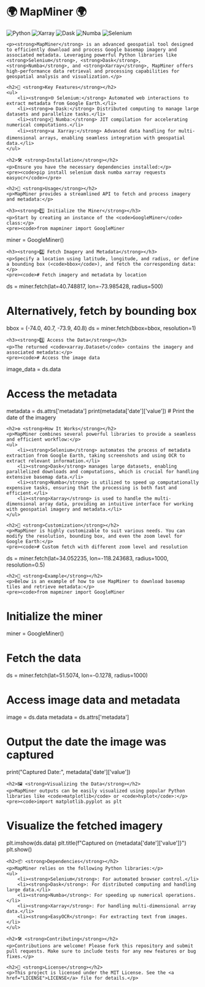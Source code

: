 <!DOCTYPE html>
<html lang="en">
<head>
    <meta charset="UTF-8">
    <meta name="viewport" content="width=device-width, initial-scale=1.0">
    <title>MapMiner README</title>
</head>
<body>
    <h1>🌍 <strong>MapMiner</strong> 🌍</h1>
    <p>
        <img src="https://img.shields.io/badge/Python-3.x-blue.svg?style=flat-square&logo=python" alt="Python">
        <img src="https://img.shields.io/badge/Xarray-0.18+-orange.svg?style=flat-square&logo=xarray" alt="Xarray">
        <img src="https://img.shields.io/badge/Dask-Powered-yellow.svg?style=flat-square&logo=dask" alt="Dask">
        <img src="https://img.shields.io/badge/Numba-Accelerated-green.svg?style=flat-square&logo=numba" alt="Numba">
        <img src="https://img.shields.io/badge/Selenium-Automated-informational.svg?style=flat-square&logo=selenium" alt="Selenium">
    </p>

    <p><strong>MapMiner</strong> is an advanced geospatial tool designed to efficiently download and process Google basemap imagery and associated metadata. Leveraging powerful Python libraries like <strong>Selenium</strong>, <strong>Dask</strong>, <strong>Numba</strong>, and <strong>Xarray</strong>, MapMiner offers high-performance data retrieval and processing capabilities for geospatial analysis and visualization.</p>

    <h2>🚀 <strong>Key Features</strong></h2>
    <ul>
        <li><strong>🌐 Selenium:</strong> Automated web interactions to extract metadata from Google Earth.</li>
        <li><strong>⚙️ Dask:</strong> Distributed computing to manage large datasets and parallelize tasks.</li>
        <li><strong>🚀 Numba:</strong> JIT compilation for accelerating numerical computations.</li>
        <li><strong>📊 Xarray:</strong> Advanced data handling for multi-dimensional arrays, enabling seamless integration with geospatial data.</li>
    </ul>

    <h2>🛠 <strong>Installation</strong></h2>
    <p>Ensure you have the necessary dependencies installed:</p>
    <pre><code>pip install selenium dask numba xarray requests easyocr</code></pre>

    <h2>📝 <strong>Usage</strong></h2>
    <p>MapMiner provides a streamlined API to fetch and process imagery and metadata:</p>

    <h3><strong>1️⃣ Initialize the Miner</strong></h3>
    <p>Start by creating an instance of the <code>GoogleMiner</code> class:</p>
    <pre><code>from mapminer import GoogleMiner

miner = GoogleMiner()</code></pre>

    <h3><strong>2️⃣ Fetch Imagery and Metadata</strong></h3>
    <p>Specify a location using latitude, longitude, and radius, or define a bounding box (<code>bbox</code>), and fetch the corresponding data:</p>
    <pre><code># Fetch imagery and metadata by location
ds = miner.fetch(lat=40.748817, lon=-73.985428, radius=500)

# Alternatively, fetch by bounding box
bbox = (-74.0, 40.7, -73.9, 40.8)
ds = miner.fetch(bbox=bbox, resolution=1)</code></pre>

    <h3><strong>3️⃣ Access the Data</strong></h3>
    <p>The returned <code>xarray.Dataset</code> contains the imagery and associated metadata:</p>
    <pre><code># Access the image data
image_data = ds.data

# Access the metadata
metadata = ds.attrs['metadata']
print(metadata['date']['value'])  # Print the date of the imagery</code></pre>

    <h2>⚙️ <strong>How It Works</strong></h2>
    <p>MapMiner combines several powerful libraries to provide a seamless and efficient workflow:</p>
    <ul>
        <li><strong>Selenium</strong> automates the process of metadata extraction from Google Earth, taking screenshots and using OCR to extract relevant information.</li>
        <li><strong>Dask</strong> manages large datasets, enabling parallelized downloads and computations, which is crucial for handling extensive basemap data.</li>
        <li><strong>Numba</strong> is utilized to speed up computationally expensive tasks, ensuring that the processing is both fast and efficient.</li>
        <li><strong>Xarray</strong> is used to handle the multi-dimensional array data, providing an intuitive interface for working with geospatial imagery and metadata.</li>
    </ul>

    <h2>🔧 <strong>Customization</strong></h2>
    <p>MapMiner is highly customizable to suit various needs. You can modify the resolution, bounding box, and even the zoom level for Google Earth:</p>
    <pre><code># Custom fetch with different zoom level and resolution
ds = miner.fetch(lat=34.052235, lon=-118.243683, radius=1000, resolution=0.5)</code></pre>

    <h2>🧪 <strong>Example</strong></h2>
    <p>Below is an example of how to use MapMiner to download basemap tiles and retrieve metadata:</p>
    <pre><code>from mapminer import GoogleMiner

# Initialize the miner
miner = GoogleMiner()

# Fetch the data
ds = miner.fetch(lat=51.5074, lon=-0.1278, radius=1000)

# Access image data and metadata
image = ds.data
metadata = ds.attrs['metadata']

# Output the date the image was captured
print("Captured Date:", metadata['date']['value'])</code></pre>

    <h2>🖼 <strong>Visualizing the Data</strong></h2>
    <p>MapMiner outputs can be easily visualized using popular Python libraries like <code>matplotlib</code> or <code>hvplot</code>:</p>
    <pre><code>import matplotlib.pyplot as plt

# Visualize the fetched imagery
plt.imshow(ds.data)
plt.title(f"Captured on {metadata['date']['value']}")
plt.show()</code></pre>

    <h2>📦 <strong>Dependencies</strong></h2>
    <p>MapMiner relies on the following Python libraries:</p>
    <ul>
        <li><strong>Selenium</strong>: For automated browser control.</li>
        <li><strong>Dask</strong>: For distributed computing and handling large data.</li>
        <li><strong>Numba</strong>: For speeding up numerical operations.</li>
        <li><strong>Xarray</strong>: For handling multi-dimensional array data.</li>
        <li><strong>EasyOCR</strong>: For extracting text from images.</li>
    </ul>

    <h2>🛠 <strong>Contributing</strong></h2>
    <p>Contributions are welcome! Please fork this repository and submit pull requests. Make sure to include tests for any new features or bug fixes.</p>

    <h2>📝 <strong>License</strong></h2>
    <p>This project is licensed under the MIT License. See the <a href="LICENSE">LICENSE</a> file for details.</p>
</body>
</html>
